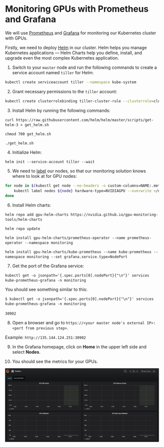 # Monitoring GPUs with Prometheus and Grafana

We will use [Prometheus](https://github.com/coreos/kube-prometheus) and [Grafana](https://github.com/grafana/grafana) for monitoring our Kubernetes cluster with GPUs.

Firstly, we need to deploy [Helm](https://helm.sh/) in our cluster. Helm helps you manage Kubernetes applications — Helm Charts help you define, install, and upgrade even the most complex Kubernetes application.

1. Switch to your `master` node and run the following commands to create a service account named `tiller` for Helm:
```sh
kubectl create serviceaccount tiller --namespace kube-system
```

2. Grant necessary permissions to the `tiller` account:
```sh
kubectl create clusterrolebinding tiller-cluster-rule --clusterrole=cluster-admin --serviceaccount=kube-system:tiller
```

3. Install Helm by running the following commands:
   
```console
curl https://raw.githubusercontent.com/helm/helm/master/scripts/get-helm-3 > get_helm.sh
```

```console
chmod 700 get_helm.sh
```

```console
./get_helm.sh
```

4. Initialize Helm:

```console   
helm init --service-account tiller --wait
```

5. We need to [label](https://kubernetes.io/docs/concepts/overview/working-with-objects/labels/) our nodes, so that our monitoring solution knows where to look at for GPU nodes:

```sh
for node in $(kubectl get node --no-headers -o custom-columns=NAME:.metadata.name,GPU:.status.allocatable.nvidia\\.com\\/gpu | grep -v none | awk '{print $1}') ; do
    kubectl label nodes ${node} hardware-type=NVIDIAGPU --overwrite >/dev/null
done
```

6. Install Helm charts:

```console
helm repo add gpu-helm-charts https://nvidia.github.io/gpu-monitoring-tools/helm-charts
```

```console
helm repo update
```

```console
helm install gpu-helm-charts/prometheus-operator --name prometheus-operator --namespace monitoring
```

```console
helm install gpu-helm-charts/kube-prometheus --name kube-prometheus --namespace monitoring --set grafana.service.type=NodePort
```

7. Get the port of the Grafana service:

```console
kubectl get -o jsonpath='{.spec.ports[0].nodePort}{"\n"}' services kube-prometheus-grafana -n monitoring
```

You should see something similar to this:

```console
$ kubectl get -o jsonpath='{.spec.ports[0].nodePort}{"\n"}' services kube-prometheus-grafana -n monitoring

30902
```

8. Open a browser and go to `https://<your master node's external IP>:<port from previous step>`.

Example: `http://135.144.124.251:30902`

9.  In the Grafana homepage, click on **Home** in the upper left side and select **Nodes**.
    
10. You should see the metrics for your GPUs.

![](../images/grafana.png)